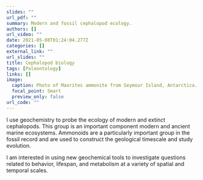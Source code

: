 ```yaml
---
slides: ""
url_pdf: ""
summary: Modern and fossil cephalopod ecology.
authors: []
url_video: ""
date: 2021-05-08T01:24:04.277Z
categories: []
external_link: ""
url_slides: ""
title: Cephalopod biology
tags: [Paleontology]
links: []
image:
  caption: Photo of Maorites ammonite from Seymour Island, Antarctica.
  focal_point: Smart
  preview_only: false
url_code: ""
---
```

I use geochemistry to probe the ecology of modern and extinct cephalopods. This group is an important component modern and ancient marine ecosystems. Ammonoids are a particularly important group in the fossil record and are used to construct the geological timescale and study evolution.

I am interested in using new geochemical tools to investigate questions related to behavior, lifespan, and metabolism at a variety of spatial and temporal scales.